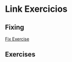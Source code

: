# Link Exercicios

## Fixing

[Fix Exercise](https://github.com/thomasravache/25-2-fix-exercise-docker-heroku)

## Exercises

